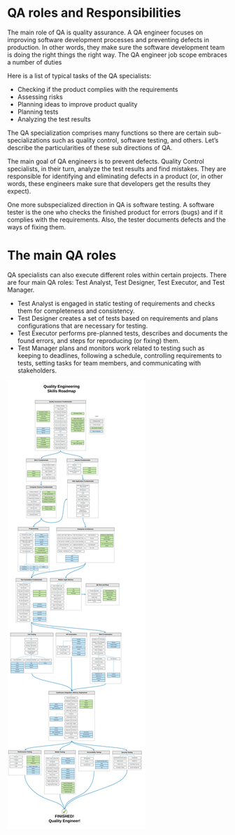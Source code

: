 # QA roles and Responsibilities
The main role of QA is quality assurance. A QA engineer focuses on improving software development processes and preventing defects in production. In other words, they make sure the software development team is doing the right things the right way. The QA engineer job scope embraces a number of duties

Here is a list of typical tasks of the QA specialists:

- Checking if the product complies with the requirements
- Assessing risks
- Planning ideas to improve product quality
- Planning tests
- Analyzing the test results

The QA specialization comprises many functions so there are certain sub-specializations such as quality control, software testing, and others. Let’s describe the particularities of these sub directions of QA.

The main goal of QA engineers is to prevent defects. Quality Control specialists, in their turn, analyze the test results and find mistakes. They are responsible for identifying and eliminating defects in a product (or, in other words, these engineers make sure that developers get the results they expect).

One more subspecialized direction in QA is software testing. A software tester is the one who checks the finished product for errors (bugs) and if it complies with the requirements. Also, the tester documents defects and the ways of fixing them.

# The main QA roles
QA specialists can also execute different roles within certain projects. There are four main QA roles: Test Analyst, Test Designer, Test Executor, and Test Manager.

- Test Analyst is engaged in static testing of requirements and checks them for completeness and consistency.
- Test Designer creates a set of tests based on requirements and plans configurations that are necessary for testing.
- Test Executor performs pre-planned tests, describes and documents the found errors, and steps for reproducing (or fixing) them.
- Test Manager plans and monitors work related to testing such as keeping to deadlines, following a schedule, controlling requirements to tests, setting tasks for team members, and communicating with stakeholders.

![image.png](QA_Roadmap.png)
